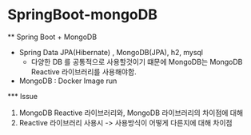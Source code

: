 # SpringBoot-mongoDB

** Spring Boot + MongoDB


- Spring Data JPA(Hibernate) , MongoDB(JPA), h2, mysql
    - 다양한 DB 를 공통적으로 사용할것이기 떄문에 MongoDB는 MongoDB Reactive 라이브러리를 사용해야함.
- MongoDB : Docker Image run

*** Issue
1. MongoDB Reactive 라이브러리와, MongoDB 라이브러리의 차이점에 대해
2. Reactive 라이브러리 사용시 -> 사용방식이 어떻게 다른지에 대해 차이점 
